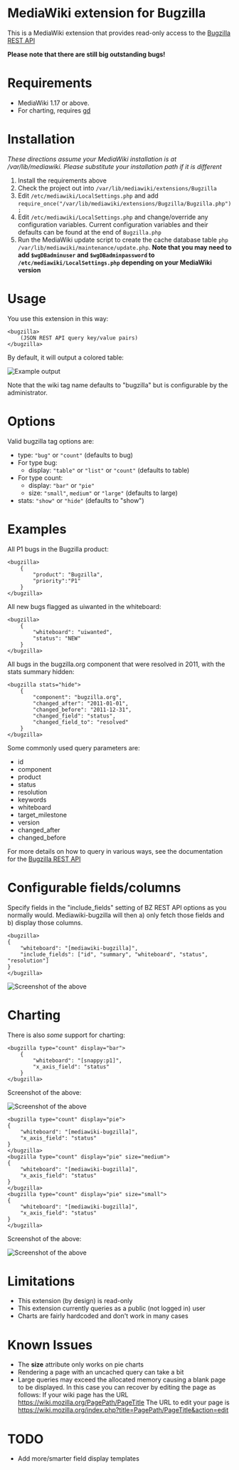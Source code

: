 MediaWiki extension for Bugzilla
================================

This is a MediaWiki extension that provides read-only access to the 
[Bugzilla REST API](https://wiki.mozilla.org/Bugzilla:REST_API) 

__Please note that there are still big outstanding bugs!__

Requirements
================================

* MediaWiki 1.17 or above.
* For charting, requires <a href="http://libgd.bitbucket.org/">gd</a>

Installation
================================

*These directions assume your MediaWiki installation is at /var/lib/mediawiki.
Please substitute your installation path if it is different*

1. Install the requirements above
2. Check the project out into `/var/lib/mediawiki/extensions/Bugzilla`
3. Edit `/etc/mediawiki/LocalSettings.php` and add
   `require_once("/var/lib/mediawiki/extensions/Bugzilla/Bugzilla.php");`
4. Edit `/etc/mediawiki/LocalSettings.php` and change/override any
configuration variables. Current configuration variables and their defaults
can be found at the end of `Bugzilla.php`
5. Run the MediaWiki update script to create the cache database table 
   `php /var/lib/mediawiki/maintenance/update.php`. __Note that you may need to
   add `$wgDBadminuser` and `$wgDBadminpassword` to 
   `/etc/mediawiki/LocalSettings.php` depending on your MediaWiki version__

Usage
================================

You use this extension in this way:

    <bugzilla>
        (JSON REST API query key/value pairs)
    </bugzilla>

By default, it will output a colored table:

![Example output](http://i.imgur.com/IM6xd.png)

Note that the wiki tag name defaults to "bugzilla" but is 
configurable by the administrator.

Options
================================

Valid bugzilla tag options are:

* type: ``"bug"`` or ``"count"`` (defaults to bug)
* For type bug:
    * display: ``"table"`` or ``"list"`` or `"count"` (defaults to table)
* For type count:
    * display: ``"bar"`` or ``"pie"``
    * size: ``"small"``, ``medium"`` or ``"large"`` (defaults to large)
* stats: ``"show"`` or ``"hide"`` (defaults to "show")


Examples
================================

All P1 bugs in the Bugzilla product:

    <bugzilla>
        {
            "product": "Bugzilla",
            "priority":"P1"
        }
    </bugzilla>

All new bugs flagged as uiwanted in the whiteboard:

    <bugzilla>
    	{
    	    "whiteboard": "uiwanted",
    	    "status": "NEW"
        }
    </bugzilla>

All bugs in the bugzilla.org component that were resolved in 2011,
with the stats summary hidden:	

    <bugzilla stats="hide">
        {
            "component": "bugzilla.org",
            "changed_after": "2011-01-01",
            "changed_before": "2011-12-31",
            "changed_field": "status",
            "changed_field_to": "resolved"
        }
    </bugzilla>

Some commonly used query parameters are:

* id
* component
* product
* status
* resolution
* keywords
* whiteboard
* target_milestone
* version
* changed_after
* changed_before

For more details on how to query in various ways, see the documentation for
the [Bugzilla REST API](https://wiki.mozilla.org/Bugzilla:REST_API)


Configurable fields/columns
================================

Specify fields in the "include_fields" setting of BZ REST API options as you 
normally would. Mediawiki-bugzilla will then a) only fetch those fields 
and b) display those columns.

    <bugzilla>
    {
        "whiteboard": "[mediawiki-bugzilla]",
        "include_fields": ["id", "summary", "whiteboard", "status", "resolution"]
    }
    </bugzilla>

![Screenshot of the above](http://i.imgur.com/p3u7r.png "Screenshot of the above")


Charting
================================

There is also _some_ support for charting:

    <bugzilla type="count" display="bar">
        {
            "whiteboard": "[snappy:p1]",
            "x_axis_field": "status"
        }
    </bugzilla>

Screenshot of the above:

![Screenshot of the above](http://i.imgur.com/tDUZ1.png "Screenshot of the above")

    <bugzilla type="count" display="pie">
    {
        "whiteboard": "[mediawiki-bugzilla]",
        "x_axis_field": "status"
    }
    </bugzilla>
    <bugzilla type="count" display="pie" size="medium">
    {
        "whiteboard": "[mediawiki-bugzilla]",
        "x_axis_field": "status"
    }
    </bugzilla>
    <bugzilla type="count" display="pie" size="small">
    {
        "whiteboard": "[mediawiki-bugzilla]",
        "x_axis_field": "status"
    }
    </bugzilla>

Screenshot of the above:

![Screenshot of the above](http://i.imgur.com/mobHA.png "Screenshot of the above")


Limitations
================================

* This extension (by design) is read-only
* This extension currently queries as a public (not logged in) user
* Charts are fairly hardcoded and don't work in many cases

Known Issues
================================
* The __size__ attribute only works on pie charts
* Rendering a page with an uncached query can take a bit
* Large queries may exceed the allocated memory causing a blank page to be displayed. In this case you can recover by editing the page as follows:
If your wiki page has the URL 
    https://wiki.mozilla.org/PagePath/PageTitle
The URL to edit your page is 
    https://wiki.mozilla.org/index.php?title=PagePath/PageTitle&action=edit

TODO
================================
* Add more/smarter field display templates
